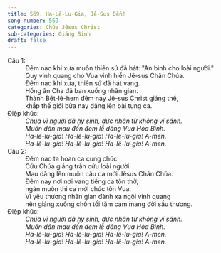 ```yaml
---
title: 569. Ha-Lê-Lu-Gia, Jê-Sus Đến!
song-number: 569
categories: Chúa Jêsus Christ
sub-categories: Giáng Sinh
draft: false
---
```

<dl><dt>Câu 1:</dt><dd data-verse="1">Ðêm nao khi xưa muôn thiên sứ đã hát: "An bình cho loài người." <br/>Quy vinh quang cho Vua vinh hiển Jê-sus Chân Chúa. <br/>Ðêm nao khi xưa, thiên sứ đã hát vang. <br/>Hồng ân Cha đã ban xuống nhân gian. <br/>Thành Bết-lê-hem đêm nay Jê-sus Christ giáng thế, <br/> khắp thế giới bữa nay dâng lên bài tụng ca. </dd><dt>Điệp khúc:</dt><dd data-chorus="1"><em>Chúa vì người đã hy sinh, đức nhân từ không ví sánh. <br/>Muôn dân mau đến đem lễ dâng Vua Hòa Bình. <br/>Ha-lê-lu-gia! Ha-lê-lu-gia! Ha-lê-lu-gia! A-men. <br/>Ha-lê-lu-gia! Ha-lê-lu-gia! Ha-lê-lu-gia! A-men. </em></dd><dt>Câu 2:</dt><dd data-verse="2">Ðêm nao ta hoan ca cung chúc <br/>Cứu Chúa giáng trần cứu loài người. <br/>Mau dâng lên muôn câu ca mới Jêsus Chân Chúa. <br/>Ðêm nay nơi nơi vang tiếng ca tôn thờ, <br/>ngàn muôn thi ca mới chúc tôn Vua. <br/>Vì yêu thương nhân gian đành xa ngôi vinh quang <br/>nên giáng xuống chốn tối tăm cam mang đời sầu thương. </dd><dt>Điệp khúc:</dt><dd data-chorus="1"><em>Chúa vì người đã hy sinh, đức nhân từ không ví sánh. <br/>Muôn dân mau đến đem lễ dâng Vua Hòa Bình. <br/>Ha-lê-lu-gia! Ha-lê-lu-gia! Ha-lê-lu-gia! A-men. <br/>Ha-lê-lu-gia! Ha-lê-lu-gia! Ha-lê-lu-gia! A-men. </em></dd></dl>